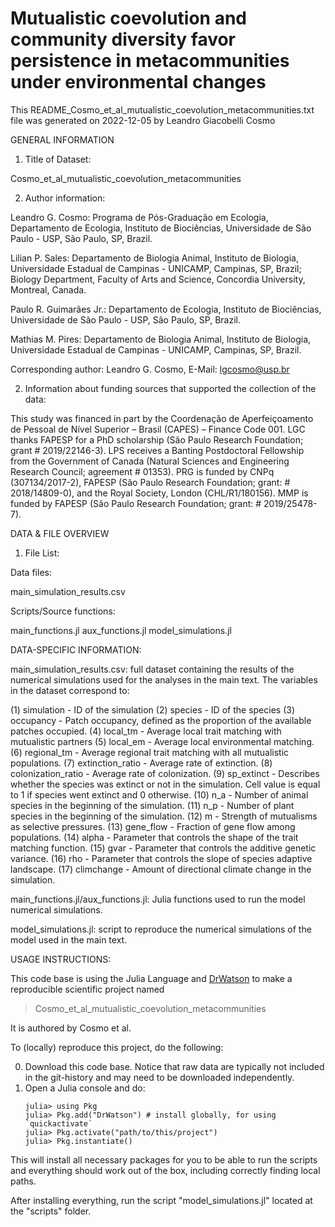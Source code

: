 # Mutualistic coevolution and community diversity favor persistence in metacommunities under environmental changes

This README_Cosmo_et_al_mutualistic_coevolution_metacommunities.txt file was generated on 2022-12-05 by Leandro Giacobelli Cosmo

GENERAL INFORMATION

1. Title of Dataset: 

Cosmo_et_al_mutualistic_coevolution_metacommunities

2. Author information:

Leandro G. Cosmo: Programa de Pós-Graduação em Ecologia, Departamento de Ecologia, Instituto de Biociências, Universidade de São Paulo - USP, São Paulo, SP, Brazil.

Lilian P. Sales: Departamento de Biologia Animal, Instituto de Biologia, Universidade Estadual de Campinas - UNICAMP, Campinas, SP, Brazil; Biology Department, Faculty of Arts and Science, Concordia University, Montreal, Canada.
 
Paulo R. Guimarães Jr.: Departamento de Ecologia, Instituto de Biociências, Universidade de São Paulo - USP, São Paulo, SP, Brazil.

Mathias M. Pires: Departamento de Biologia Animal, Instituto de Biologia, Universidade Estadual de Campinas - UNICAMP, Campinas, SP, Brazil.

Corresponding author: Leandro G. Cosmo, E-Mail: lgcosmo@usp.br

2. Information about funding sources that supported the collection of the data:

This study was financed in part by the Coordenação de Aperfeiçoamento de Pessoal de Nível Superior – Brasil (CAPES) – Finance Code 001. LGC thanks FAPESP for a PhD scholarship (São Paulo Research Foundation; grant # 2019/22146-3). LPS receives a Banting Postdoctoral Fellowship from the Government of Canada (Natural Sciences and Engineering Research Council; agreement # 01353). PRG is funded by CNPq (307134/2017-2), FAPESP (São Paulo Research Foundation; grant: # 2018/14809-0), and the Royal Society, London (CHL/R1/180156). MMP is funded by FAPESP (São Paulo Research Foundation; grant: # 2019/25478-7).

DATA & FILE OVERVIEW

1. File List: 

Data files:

main_simulation_results.csv

Scripts/Source functions:

main_functions.jl
aux_functions.jl
model_simulations.jl

DATA-SPECIFIC INFORMATION:

main_simulation_results.csv: full dataset containing the results of the numerical simulations used for the analyses in the main text. The variables in the dataset correspond to: 

(1) simulation - ID of the simulation
(2) species - ID of the species
(3) occupancy - Patch occupancy, defined as the proportion of the available patches occupied.
(4) local_tm - Average local trait matching with mutualistic partners
(5) local_em - Average local environmental matching.
(6) regional_tm - Average regional trait matching with all mutualistic populations.
(7) extinction_ratio - Average rate of extinction.
(8) colonization_ratio - Average rate of colonization.
(9) sp_extinct - Describes whether the species was extinct or not in the simulation. Cell value is equal to 1 if species went extinct and 0 otherwise.
(10) n_a - Number of animal species in the beginning of the simulation.
(11) n_p - Number of plant species in the beginning of the simulation.
(12) m - Strength of mutualisms as selective pressures.
(13) gene_flow - Fraction of gene flow among populations.
(14) alpha - Parameter that controls the shape of the trait matching function.
(15) gvar - Parameter that controls the additive genetic variance.
(16) rho - Parameter that controls the slope of species adaptive landscape.
(17) climchange - Amount of directional climate change in the simulation.

main_functions.jl/aux_functions.jl: Julia functions used to run the model numerical simulations.

model_simulations.jl: script to reproduce the numerical simulations of the model used in the main text.

USAGE INSTRUCTIONS:

This code base is using the Julia Language and [DrWatson](https://juliadynamics.github.io/DrWatson.jl/stable/)
to make a reproducible scientific project named
> Cosmo_et_al_mutualistic_coevolution_metacommunities

It is authored by Cosmo et al.

To (locally) reproduce this project, do the following:

0. Download this code base. Notice that raw data are typically not included in the
   git-history and may need to be downloaded independently.
1. Open a Julia console and do:
   ```
   julia> using Pkg
   julia> Pkg.add("DrWatson") # install globally, for using `quickactivate`
   julia> Pkg.activate("path/to/this/project")
   julia> Pkg.instantiate()
   ```

This will install all necessary packages for you to be able to run the scripts and
everything should work out of the box, including correctly finding local paths. 

After installing everything, run the script "model_simulations.jl" located at the "scripts" folder.